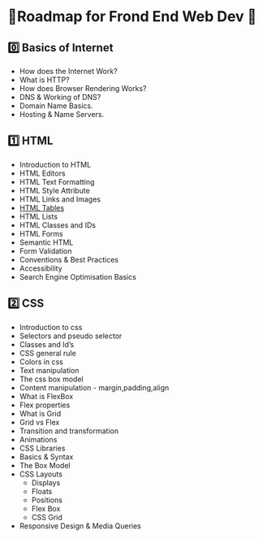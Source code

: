 # 📕Roadmap for Frond End Web Dev 📕

## 0️⃣ Basics of Internet

- How does the Internet Work?
- What is HTTP?
- How does Browser Rendering Works?
- DNS & Working of DNS?
- Domain Name Basics.
- Hosting & Name Servers.

## 1️⃣ HTML

- Introduction to HTML
- HTML Editors
- HTML Text Formatting
- HTML Style Attribute
- HTML Links and Images
- [HTML Tables](/.HTML_Tables)
- HTML Lists
- HTML Classes and IDs
- HTML Forms
- Semantic HTML
- Form Validation
- Conventions & Best Practices
- Accessibility
- Search Engine Optimisation Basics

## 2️⃣ CSS

- Introduction to css
- Selectors and pseudo selector
- Classes and Id’s
- CSS general rule
- Colors in css
- Text manipulation
- The css box model
- Content manipulation - margin,padding,align
- What is FlexBox
- Flex properties
- What is Grid
- Grid vs Flex
- Transition and transformation
- Animations
- CSS Libraries
- Basics & Syntax
- The Box Model
- CSS Layouts
   * Displays
   * Floats
   * Positions
   * Flex Box
   * CSS Grid
- Responsive Design & Media Queries
